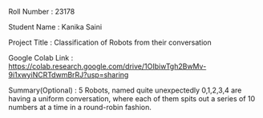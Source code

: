 Roll Number       :   23178

Student Name      :   Kanika Saini

Project Title     :   Classification of Robots from their conversation

Google Colab Link :   https://colab.research.google.com/drive/1OIbiwTgh2BwMv-9i1xwyiNCRTdwmBrRJ?usp=sharing

Summary(Optional) :   5 Robots, named quite unexpectedly 0,1,2,3,4 are having a uniform conversation, where each of them spits out a series of 10 numbers at a time in a round-robin fashion.
